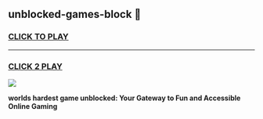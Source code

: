 
## unblocked-games-block 👋
<h3>
<a href="https://premium.freeplayer.one?title=unblocked-games-block&ref=14F">CLICK TO PLAY</a></h3>
<hr>

<h3>
<a href="https://premium.freeplayer.one?title=unblocked-games-block&ref=14F">CLICK 2 PLAY</a>
  
</h3>

<a href="https://premium.freeplayer.one?title=unblocked-games-block&ref=12F/"><img src="https://clearcache.store/games.png"></a>


**worlds hardest game unblocked: Your Gateway to Fun and Accessible Online Gaming**

